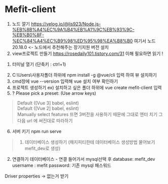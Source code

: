 # Mefit-client

1. 노드 깔기
https://velog.io/@ljs923/Node.js-%EB%8B%A4%EC%9A%B4%EB%A1%9C%EB%93%9C-%EB%B0%8F-%EC%84%A4%EC%B9%98%ED%95%98%EA%B8%B0
여기서 노드 20.18.0 <- 노드에서 추천해주는 장기지원 버전 설치
2. view프로젝트 만들기
https://rosedaily101.tistory.com/31
이해 필요하면 읽기 !
1) 터미널 열기 (단축키 : ctrl+1)
2. C:\Users\사용자폴더  하위에 npm install -g @vue/cli 입력 하여 뷰 설치하기
3. cmd창에 vue --version 입력해 vue 설치 여부 확인하기
4. 프로젝트 생성하기 ex) 설치하고 싶은 폴더 하위에 vue create mefit-client 입력
5. ? Please pick a preset: (Use arrow keys)
> Default ([Vue 3] babel, eslint)       
  Default ([Vue 2] babel, eslint)       
  Manually select features 
뜨면 3버전을 사용하기 때문에 그대로 엔터 치기
그다음 url 에 써진대로 따라하기
6. 서버 키기 npm run serve
>
> 1. 데이터베이스 생성하기
(채지피티한테 데이터베이스 생성방법 물어보기 mefit_dev로 생성)

2. 연결하기 
데이터베이스 - 연결 들어가서 mysql선택 후
database: mefit_dev
username : mefit
password: 기존 mysql 패스워드 

Driver properties -> 없는거 받기
